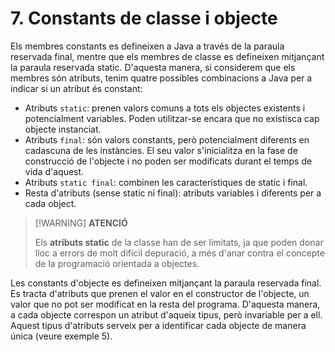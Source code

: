 # 7. Constants de classe i objecte

Els membres constants es defineixen a Java a través de la paraula reservada final, mentre que els membres de classe es defineixen mitjançant la paraula reservada static. D'aquesta manera, si considerem que els membres són atributs, tenim quatre possibles combinacions a Java per a indicar si un atribut és constant:

- Atributs `static`: prenen valors comuns a tots els objectes existents i potencialment variables. Poden utilitzar-se encara que no existisca cap objecte instanciat.
- Atributs `final`: són valors constants, però potencialment diferents en cadascuna de les instàncies. El seu valor s'inicialitza en la fase de construcció de l'objecte i no poden ser modificats durant el temps de vida d'aquest.
- Atributs `static final`: combinen les característiques de static i final.
- Resta d'atributs (sense static ni final): atributs variables i diferents per a cada object.

>[!WARNING] <strong>ATENCIÓ</strong>
>
>Els **atributs static** de la classe han de ser limitats, ja que poden donar lloc a errors de molt difícil depuració, a més d'anar contra el concepte de la programació orientada a objectes.

Les constants d'objecte es defineixen mitjançant la paraula reservada final. Es tracta d'atributs que prenen el valor en el constructor de l'objecte, un valor que no pot ser modificat en la resta del programa. D'aquesta manera, a cada objecte correspon un atribut d'aqueix tipus, però invariable per a ell. Aquest tipus d'atributs serveix per a identificar cada objecte de manera única (veure exemple 5).
